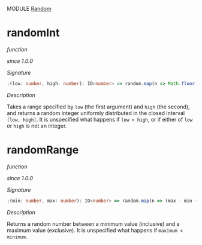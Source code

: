MODULE [Random](https://github.com/gcanti/fp-ts/blob/master/src/Random.ts)

# randomInt

_function_

_since 1.0.0_

_Signature_

```ts
;(low: number, high: number): IO<number> => random.map(n => Math.floor((high - low + 1) * n + low))
```

_Description_

Takes a range specified by `low` (the first argument) and `high` (the second), and returns a random integer uniformly
distributed in the closed interval `[low, high]`. It is unspecified what happens if `low > high`, or if either of
`low` or `high` is not an integer.

# randomRange

_function_

_since 1.0.0_

_Signature_

```ts
;(min: number, max: number): IO<number> => random.map(n => (max - min + 1) * n + min)
```

_Description_

Returns a random number between a minimum value (inclusive) and a maximum value (exclusive). It is unspecified what
happens if `maximum < minimum`.
